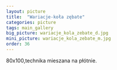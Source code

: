 ```yaml
---
layout: picture
title:  "Wariacje-koła zębate"
categories: picture
tags: main_gallery
big_picture: wariacje_kola_zebate_d.jpg
mini_picture: wariacje_kola_zebate_m.jpg
order: 36
---
```

80x100,technika mieszana na płótnie.
